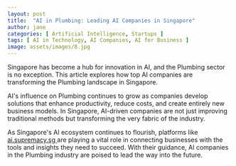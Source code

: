 ```yaml
---
layout: post
title:  "AI in Plumbing: Leading AI Companies in Singapore"
author: jane
categories: [ Artificial Intelligence, Startups ]
tags: [ AI in Technology, AI Companies, AI for Business ]
image: assets/images/8.jpg
---
```


Singapore has become a hub for innovation in AI, and the Plumbing sector is no exception. This article explores how top AI companies are transforming the Plumbing landscape in Singapore.

AI's influence on Plumbing continues to grow as companies develop solutions that enhance productivity, reduce costs, and create entirely new business models. In Singapore, AI-driven companies are not just improving traditional methods but transforming the very fabric of the industry.

As Singapore's AI ecosystem continues to flourish, platforms like <a href="https://ai.supremacy.sg" target="_blank"> ai.supremacy.sg </a> are playing a vital role in connecting businesses with the tools and insights they need to succeed. With their guidance, AI companies in the Plumbing industry are poised to lead the way into the future.
